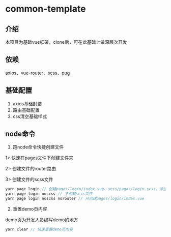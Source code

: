 # common-template

## 介绍

本项目为基础vue框架，clone后，可在此基础上做深层次开发

## 依赖

axios、vue-router、scss、pug

## 基础配置

1. axios基础封装
2. 路由基础配置
3. css清空基础样式

## node命令

1. 跑node命令快捷创建文件

1> 快速在pages文件下创建文件夹

2> 创建文件的router路由

3> 创建文件的scss文件

```js
yarn page login // 创建pages/login/index.vue、scss/pages/login.scss、添加router/routes路由
yarn page login noscss // 不创建scss文件 
yarn page login noscss norouter // 只创建pages/login/index.vue
```

2. 重置demo页内容

demo页为开发人员编写demo的地方

```js
yarn clear // 快速重置demo页内容
```


